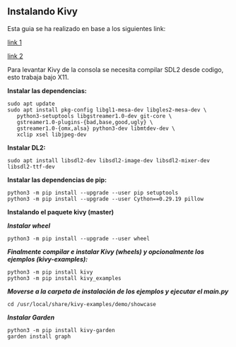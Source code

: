 ## Instalando Kivy

Esta guia se ha realizado en base a los siguientes link:

[link 1](https://kivy.readthedocs.io/en/master/installation/installation-rpi.html)

[link 2](https://kivy.org/doc/stable/installation/installation-linux.html)

Para levantar Kivy de la consola se necesita compilar SDL2 desde codigo, esto trabaja bajo X11.

**Instalar las dependencias:**

```
sudo apt update
sudo apt install pkg-config libgl1-mesa-dev libgles2-mesa-dev \
   python3-setuptools libgstreamer1.0-dev git-core \
   gstreamer1.0-plugins-{bad,base,good,ugly} \
   gstreamer1.0-{omx,alsa} python3-dev libmtdev-dev \
   xclip xsel libjpeg-dev
```

**Instalar DL2:**

```
sudo apt install libsdl2-dev libsdl2-image-dev libsdl2-mixer-dev libsdl2-ttf-dev
```

**Instalar las dependencias de pip:**

```
python3 -m pip install --upgrade --user pip setuptools
python3 -m pip install --upgrade --user Cython==0.29.19 pillow
```

**Instalando el paquete kivy (master)**

***Instalar wheel***

```
python3 -m pip install --upgrade --user wheel
```

***Finalmente compilar e instalar Kivy (wheels) y opcionalmente los ejemplos (kivy-examples):***

```
python3 -m pip install kivy
python3 -m pip install kivy_examples
```

***Moverse a la carpeta de instalación de los ejemplos y ejecutar el main.py***

```
cd /usr/local/share/kivy-examples/demo/showcase
```
***Instalar Garden***

```
python3 -m pip install kivy-garden
garden install graph
```


